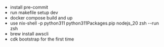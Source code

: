 - install pre-commit
- run makefile setup dev
- docker compose build and up
- use nix-shell -p python311 python311Packages.pip nodejs_20 zsh --run zsh
- brew install awscli
- cdk bootstrap for the first time
